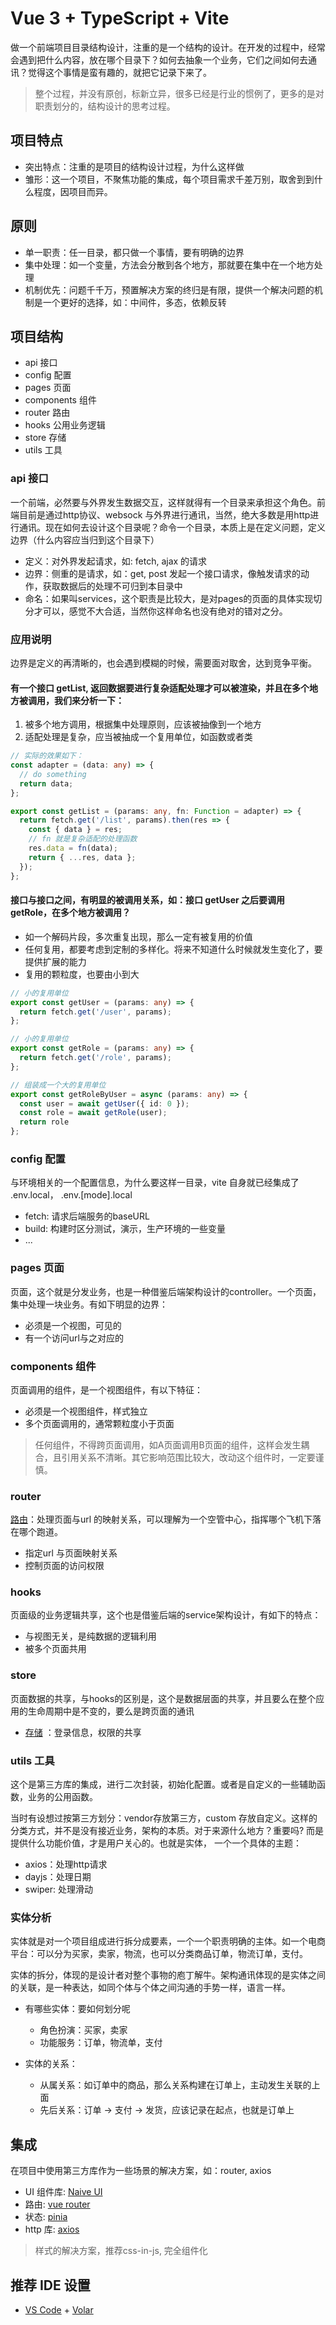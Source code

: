 # Vue 3 + TypeScript + Vite

做一个前端项目目录结构设计，注重的是一个结构的设计。在开发的过程中，经常会遇到把什么内容，放在哪个目录下？如何去抽象一个业务，它们之间如何去通讯？觉得这个事情是蛮有趣的，就把它记录下来了。

> 整个过程，并没有原创，标新立异，很多已经是行业的惯例了，更多的是对职责划分的，结构设计的思考过程。

## 项目特点

- 突出特点：注重的是项目的结构设计过程，为什么这样做
- 雏形：这一个项目，不聚焦功能的集成，每个项目需求千差万别，取舍到到什么程度，因项目而异。

## 原则 

- 单一职责：任一目录，都只做一个事情，要有明确的边界
- 集中处理：如一个变量，方法会分散到各个地方，那就要在集中在一个地方处理
- 机制优先：问题千千万，预置解决方案的终归是有限，提供一个解决问题的机制是一个更好的选择，如：中间件，多态，依赖反转


## 项目结构

- api 接口
- config 配置
- pages 页面
- components 组件
- router 路由
- hooks 公用业务逻辑
- store 存储
- utils 工具
  

### api 接口

一个前端，必然要与外界发生数据交互，这样就得有一个目录来承担这个角色。前端目前是通过http协议、websock 与外界进行通讯，当然，绝大多数是用http进行通讯。现在如何去设计这个目录呢？命令一个目录，本质上是在定义问题，定义边界（什么内容应当归到这个目录下）

- 定义：对外界发起请求，如: fetch, ajax 的请求
- 边界：侧重的是请求，如：get, post 发起一个接口请求，像触发请求的动作，获取数据后的处理不可归到本目录中
- 命名：如果叫services，这个职责是比较大，是对pages的页面的具体实现切分才可以，感觉不大合适，当然你这样命名也没有绝对的错对之分。
### 应用说明

边界是定义的再清晰的，也会遇到模糊的时候，需要面对取舍，达到竞争平衡。

#### 有一个接口 getList, 返回数据要进行复杂适配处理才可以被渲染，并且在多个地方被调用，我们来分析一下：

1. 被多个地方调用，根据集中处理原则，应该被抽像到一个地方
2. 适配处理是复杂，应当被抽成一个复用单位，如函数或者类

```ts
// 实际的效果如下：
const adapter = (data: any) => {
  // do something
  return data;
};

export const getList = (params: any, fn: Function = adapter) => {
  return fetch.get('/list', params).then(res => {
    const { data } = res;
    // fn 就是复杂适配的处理函数
    res.data = fn(data);
    return { ...res, data };
  });
};
```


#### 接口与接口之间，有明显的被调用关系，如：接口 getUser 之后要调用 getRole，在多个地方被调用？

- 如一个解码片段，多次重复出现，那么一定有被复用的价值
- 任何复用，都要考虑到定制的多样化。将来不知道什么时候就发生变化了，要提供扩展的能力
- 复用的颗粒度，也要由小到大

```ts
// 小的复用单位
export const getUser = (params: any) => {
  return fetch.get('/user', params);
};

// 小的复用单位
export const getRole = (params: any) => {
  return fetch.get('/role', params);
};

// 组装成一个大的复用单位
export const getRoleByUser = async (params: any) => {
  const user = await getUser({ id: 0 });
  const role = await getRole(user);
  return role
};
```
### config 配置

与环境相关的一个配置信息，为什么要这样一目录，vite 自身就已经集成了 .env.local， .env.[mode].local    

- fetch: 请求后端服务的baseURL
- build: 构建时区分测试，演示，生产环境的一些变量
- ...

### pages 页面

页面，这个就是分发业务，也是一种借鉴后端架构设计的controller。一个页面，集中处理一块业务。有如下明显的边界：

- 必须是一个视图，可见的
- 有一个访问url与之对应的

### components 组件

页面调用的组件，是一个视图组件，有以下特征：

- 必须是一个视图组件，样式独立
- 多个页面调用的，通常颗粒度小于页面

> 任何组件，不得跨页面调用，如A页面调用B页面的组件，这样会发生耦合，且引用关系不清晰。其它影响范围比较大，改动这个组件时，一定要谨慎。
### router 

[路由](https://router.vuejs.org/)：处理页面与url 的映射关系，可以理解为一个空管中心，指挥哪个飞机下落在哪个跑道。

- 指定url 与页面映射关系
- 控制页面的访问权限
### hooks 

页面级的业务逻辑共享，这个也是借鉴后端的service架构设计，有如下的特点：

- 与视图无关，是纯数据的逻辑利用
- 被多个页面共用

### store 
页面数据的共享，与hooks的区别是，这个是数据层面的共享，并且要么在整个应用的生命周期中是不变的，要么是跨页面的通讯

- [存储](https://pinia.vuejs.org/) ：登录信息，权限的共享
### utils 工具

这个是第三方库的集成，进行二次封装，初始化配置。或者是自定义的一些辅助函数，业务的公用函数。

当时有设想过按第三方划分：vendor存放第三方，custom 存放自定义。这样的分类方式，并不是没有接近业务，架构的本质。对于来源什么地方？重要吗? 而是提供什么功能价值，才是用户关心的。也就是实体， 一个一个具体的主题：

- axios：处理http请求
- dayjs：处理日期
- swiper: 处理滑动

### 实体分析

实体就是对一个项目组成进行拆分成要素，一个一个职责明确的主体。如一个电商平台：可以分为买家，卖家，物流，也可以分类商品订单，物流订单，支付。

实体的拆分，体现的是设计者对整个事物的庖丁解牛。架构通讯体现的是实体之间的关联，是一种表达，如同个体与个体之间沟通的手势一样，语言一样。

- 有哪些实体：要如何划分呢
  - 角色扮演：买家，卖家
  - 功能服务：订单，物流单，支付
  
- 实体的关系：
  - 从属关系：如订单中的商品，那么关系构建在订单上，主动发生关联的上面
  - 先后关系：订单 -> 支付 -> 发货，应该记录在起点，也就是订单上

## 集成

在项目中使用第三方库作为一些场景的解决方案，如：router, axios

- UI 组件库: [Naive UI](https://www.naiveui.com/zh-CN/os-theme)
- 路由: [vue router](https://router.vuejs.org/)
- 状态: [pinia](https://pinia.vuejs.org/)
- http 库: [axios](https://github.com/axios/axios)

> 样式的解决方案，推荐css-in-js, 完全组件化

## 推荐 IDE 设置

- [VS Code](https://code.visualstudio.com/) + [Volar](https://marketplace.visualstudio.com/items?itemName=Vue.volar)
